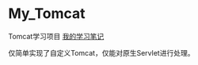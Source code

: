 # My_Tomcat
Tomcat学习项目 [我的学习笔记](https://www.cnblogs.com/yhr520/p/15792651.html)

仅简单实现了自定义Tomcat，仅能对原生Servlet进行处理。
